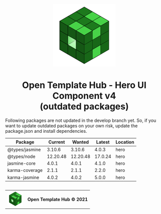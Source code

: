 <p align="center">
  <a href="https://opentemplatehub.com">
    <img src="https://raw.githubusercontent.com/open-template-hub/open-template-hub.github.io/master/assets/logo/brand-logo.png" alt="Logo" width=200>
  </a>
</p>


<h1 align="center">
Open Template Hub - Hero UI Component v4
  <br/>
(outdated packages)
</h1>

Following packages are not updated in the develop branch yet. So, if you want to update outdated packages on your own risk, update the package.json and install dependencies.

| Package | Current | Wanted | Latest | Location |
| --- | --- | --- | --- | --- |
| @types/jasmine | 3.10.6 | 3.10.6 | 4.0.3 | hero |
| @types/node | 12.20.48 | 12.20.48 | 17.0.24 | hero |
| jasmine-core | 4.0.1 | 4.0.1 | 4.1.0 | hero |
| karma-coverage | 2.1.1 | 2.1.1 | 2.2.0 | hero |
| karma-jasmine | 4.0.2 | 4.0.2 | 5.0.0 | hero |

<table align="right"><tr><td><a href="https://opentemplatehub.com"><img src="https://raw.githubusercontent.com/open-template-hub/open-template-hub.github.io/master/assets/logo/brand-logo.png" width="50px" alt="oth"/></a></td><td><b>Open Template Hub © 2021</b></td></tr></table>

